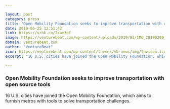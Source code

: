 ```yaml
---

layout: post
category: press
title: "Open Mobility Foundation seeks to improve transportation with open source tools"
date: 2019-06-25 12:51:42
link: https://vrhk.co/2xam3ef
image: https://venturebeat.com/wp-content/uploads/2019/03/IMG_20190209_175611.jpg?w=1200&strip=all
domain: venturebeat.com
author: "VentureBeat"
icon: https://venturebeat.com/wp-content/themes/vb-news/img/favicon.ico
excerpt: "16 U.S. cities have joined the Open Mobility Foundation, which aims to furnish metros with tools to solve transportation challenges."

---
```


### Open Mobility Foundation seeks to improve transportation with open source tools

16 U.S. cities have joined the Open Mobility Foundation, which aims to furnish metros with tools to solve transportation challenges.